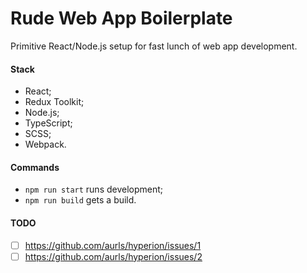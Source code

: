 # Rude Web App Boilerplate

Primitive React/Node.js setup for fast lunch of web app development.

#### Stack

* React;
* Redux Toolkit;
* Node.js;
* TypeScript;
* SCSS;
* Webpack.

#### Commands

* `npm run start` runs development;
* `npm run build` gets a build.

#### TODO

- [ ] https://github.com/aurls/hyperion/issues/1
- [ ] https://github.com/aurls/hyperion/issues/2
